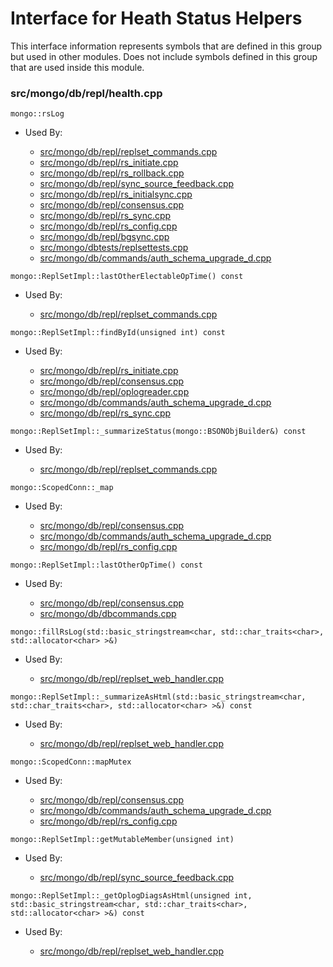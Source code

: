 
# Interface for Heath Status Helpers
This interface information represents symbols that are defined in this group but used in other modules.  Does not include symbols defined in this group that are used inside this module.

### src/mongo/db/repl/health.cpp

<div></div>

    mongo::rsLog

- Used By:

    - [src/mongo/db/repl/replset\_commands.cpp](../../../../replication/replication\_commands)
    - [src/mongo/db/repl/rs\_initiate.cpp](../../../../replication/replica\_set\_configuration)
    - [src/mongo/db/repl/rs\_rollback.cpp](../../../../replication/data\_sync)
    - [src/mongo/db/repl/sync\_source\_feedback.cpp](../../../../replication/data\_sync)
    - [src/mongo/db/repl/rs\_initialsync.cpp](../../../../replication/data\_sync)
    - [src/mongo/db/repl/consensus.cpp](../../../../replication/consensus)
    - [src/mongo/db/repl/rs\_sync.cpp](../../../../replication/data\_sync)
    - [src/mongo/db/repl/rs\_config.cpp](../../../../replication/replica\_set\_configuration)
    - [src/mongo/db/repl/bgsync.cpp](../../../../replication/data\_sync)
    - [src/mongo/dbtests/replsettests.cpp](../../../../tests/unit\_tests)
    - [src/mongo/db/commands/auth\_schema\_upgrade\_d.cpp](../../../../security/authorization)

<div></div>

    mongo::ReplSetImpl::lastOtherElectableOpTime() const

- Used By:

    - [src/mongo/db/repl/replset\_commands.cpp](../../../../replication/replication\_commands)

<div></div>

    mongo::ReplSetImpl::findById(unsigned int) const

- Used By:

    - [src/mongo/db/repl/rs\_initiate.cpp](../../../../replication/replica\_set\_configuration)
    - [src/mongo/db/repl/consensus.cpp](../../../../replication/consensus)
    - [src/mongo/db/repl/oplogreader.cpp](../../../../replication/data\_sync)
    - [src/mongo/db/commands/auth\_schema\_upgrade\_d.cpp](../../../../security/authorization)
    - [src/mongo/db/repl/rs\_sync.cpp](../../../../replication/data\_sync)

<div></div>

    mongo::ReplSetImpl::_summarizeStatus(mongo::BSONObjBuilder&) const

- Used By:

    - [src/mongo/db/repl/replset\_commands.cpp](../../../../replication/replication\_commands)

<div></div>

    mongo::ScopedConn::_map

- Used By:

    - [src/mongo/db/repl/consensus.cpp](../../../../replication/consensus)
    - [src/mongo/db/commands/auth\_schema\_upgrade\_d.cpp](../../../../security/authorization)
    - [src/mongo/db/repl/rs\_config.cpp](../../../../replication/replica\_set\_configuration)

<div></div>

    mongo::ReplSetImpl::lastOtherOpTime() const

- Used By:

    - [src/mongo/db/repl/consensus.cpp](../../../../replication/consensus)
    - [src/mongo/db/dbcommands.cpp](../../../../query\_and\_operation\_handling/database\_commands)

<div></div>

    mongo::fillRsLog(std::basic_stringstream<char, std::char_traits<char>, std::allocator<char> >&)

- Used By:

    - [src/mongo/db/repl/replset\_web\_handler.cpp](../../../../replication/replication\_web\_interface)

<div></div>

    mongo::ReplSetImpl::_summarizeAsHtml(std::basic_stringstream<char, std::char_traits<char>, std::allocator<char> >&) const

- Used By:

    - [src/mongo/db/repl/replset\_web\_handler.cpp](../../../../replication/replication\_web\_interface)

<div></div>

    mongo::ScopedConn::mapMutex

- Used By:

    - [src/mongo/db/repl/consensus.cpp](../../../../replication/consensus)
    - [src/mongo/db/commands/auth\_schema\_upgrade\_d.cpp](../../../../security/authorization)
    - [src/mongo/db/repl/rs\_config.cpp](../../../../replication/replica\_set\_configuration)

<div></div>

    mongo::ReplSetImpl::getMutableMember(unsigned int)

- Used By:

    - [src/mongo/db/repl/sync\_source\_feedback.cpp](../../../../replication/data\_sync)

<div></div>

    mongo::ReplSetImpl::_getOplogDiagsAsHtml(unsigned int, std::basic_stringstream<char, std::char_traits<char>, std::allocator<char> >&) const

- Used By:

    - [src/mongo/db/repl/replset\_web\_handler.cpp](../../../../replication/replication\_web\_interface)
